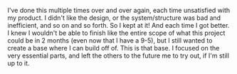 I've done this multiple times over and over again, each time unsatisfied with my product. I didn't like the design, or the system/structure was bad and inefficient, and so on and so forth. So I kept at it! And each time I got better. I knew I wouldn't be able to finish like the entire scope of what this project could be in 2 months (even now that I have a 9-5), but I still wanted to create a base where I can build off of. This is that base. I focused on the very essential parts, and left the others to the future me to try out, if I'm still up to it.
